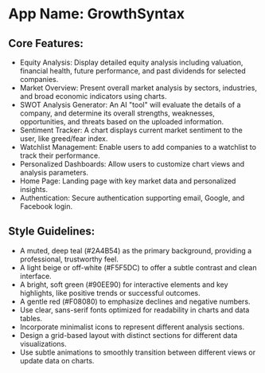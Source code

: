 # **App Name**: GrowthSyntax

## Core Features:

- Equity Analysis: Display detailed equity analysis including valuation, financial health, future performance, and past dividends for selected companies.
- Market Overview: Present overall market analysis by sectors, industries, and broad economic indicators using charts.
- SWOT Analysis Generator: An AI "tool" will evaluate the details of a company, and determine its overall strengths, weaknesses, opportunities, and threats based on the uploaded information.
- Sentiment Tracker: A chart displays current market sentiment to the user, like greed/fear index.
- Watchlist Management: Enable users to add companies to a watchlist to track their performance.
- Personalized Dashboards: Allow users to customize chart views and analysis parameters.
- Home Page: Landing page with key market data and personalized insights.
- Authentication: Secure authentication supporting email, Google, and Facebook login.

## Style Guidelines:

- A muted, deep teal (#2A4B54) as the primary background, providing a professional, trustworthy feel.
- A light beige or off-white (#F5F5DC) to offer a subtle contrast and clean interface.
- A bright, soft green (#90EE90) for interactive elements and key highlights, like positive trends or successful outcomes.
- A gentle red (#F08080) to emphasize declines and negative numbers.
- Use clear, sans-serif fonts optimized for readability in charts and data tables.
- Incorporate minimalist icons to represent different analysis sections.
- Design a grid-based layout with distinct sections for different data visualizations.
- Use subtle animations to smoothly transition between different views or update data on charts.